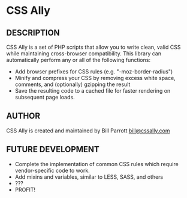 CSS Ally
====================

DESCRIPTION
---------------------

CSS Ally is a set of PHP scripts that allow you to write clean, valid CSS while
maintaining cross-browser compatibility. This library can automatically perform
any or all of the following functions:

- Add browser prefixes for CSS rules (e.g. "-moz-border-radius")
- Minify and compress your CSS by removing excess white space, comments, and (optionally) gzipping the result
- Save the resulting code to a cached file for faster rendering on subsequent page loads.

AUTHOR
---------------------

CSS Ally is created and maintained by Bill Parrott <bill@cssally.com>

FUTURE DEVELOPMENT
---------------------

-  Complete the implementation of common CSS rules which require vendor-specific code to work.
-  Add mixins and variables, similar to LESS, SASS, and others
-  ???
-  PROFIT!
